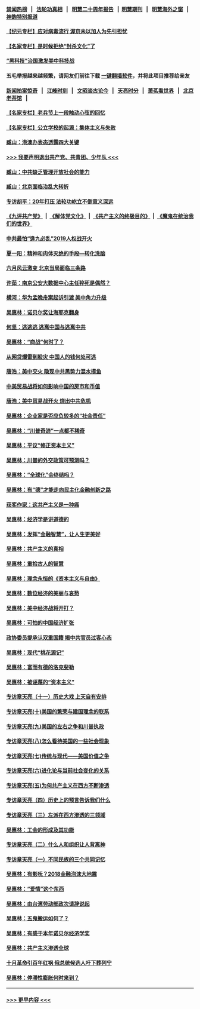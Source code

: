 #### [禁闻热榜](热点新闻.md?=0)  &nbsp;&nbsp;|&nbsp;&nbsp; [法轮功真相](https://github.com/gfw-breaker/truth/blob/master/README.md?=0) &nbsp;&nbsp;|&nbsp;&nbsp; [明慧二十周年报告](https://github.com/gfw-breaker/mh-reports/blob/master/README.md?=0) &nbsp;&nbsp;|&nbsp;&nbsp;[明慧期刊](https://github.com/gfw-breaker/mh-qikan) &nbsp;&nbsp;|&nbsp;&nbsp; [明慧海外之窗](https://github.com/gfw-breaker/mh-news/blob/master/README.md?=0) &nbsp;&nbsp;|&nbsp;&nbsp; [神韵特别报道](https://github.com/gfw-breaker/mh-news/blob/master/shenyun.md?=0)
#### [【纪元专栏】应对病毒流行 渥京未以加人为先引担忧](../pages/nsc423/n11875714.md?t=02250131) 
#### [【名家专栏】是时候拒绝“封杀文化”了](../pages/nsc423/n11814093.md?t=02250131) 
#### [“黑科技”治国激发美中科技战](../pages/nsc423/n11638056.md?t=02250131) 
#### 五毛举报越来越频繁，请网友们前往下载 [一键翻墙软件](https://github.com/gfw-breaker/ssr-accounts)，并将此项目推荐给亲友
#### [新闻拍案惊奇](https://github.com/gfw-breaker/banned-news/blob/master/pages/link4.md) &nbsp;&nbsp;|&nbsp;&nbsp; [江峰时刻](https://github.com/gfw-breaker/banned-news/blob/master/pages/link4.md) &nbsp;&nbsp;|&nbsp;&nbsp; [文昭谈古论今](https://github.com/gfw-breaker/banned-news/blob/master/pages/link4.md) &nbsp;&nbsp;|&nbsp;&nbsp; [天亮时分](https://github.com/gfw-breaker/banned-news/blob/master/pages/link4.md) &nbsp;&nbsp;|&nbsp;&nbsp; [萧茗看世界](https://github.com/gfw-breaker/banned-news/blob/master/pages/link4.md) &nbsp;&nbsp;|&nbsp;&nbsp; [北京老茶馆](https://github.com/gfw-breaker/banned-news/blob/master/pages/link4.md) &nbsp;&nbsp;|&nbsp;&nbsp; 
#### [【名家专栏】老兵节上一段触动心弦的回忆](../pages/nsc423/n11646016.md?t=02250131) 
#### [【名家专栏】公立学校的起源：集体主义与失败](../pages/nsc423/n11601833.md?t=02250131) 
#### [臧山：港澳办表态透露四大关键](../pages/nsc423/n11421628.md?t=02250131) 
#### [>>> 我要声明退出共产党、共青团、少年队 <<<](https://github.com/begood0513/goodnews/blob/master/quit/letter.md) 
#### [臧山：中共缺乏管理开放社会的能力](../pages/nsc423/n11407457.md?t=02250131) 
#### [臧山：北京面临治乱大转折](../pages/nsc423/n11406895.md?t=02250131) 
#### [专访胡平：20年打压 法轮功屹立不倒意义深远](../pages/nsc423/n11398800.md?t=02250131) 
#### [《九评共产党》](https://github.com/begood0513/9ping.md/blob/master/README.md) &nbsp;|&nbsp; [《解体党文化》](../../../../jtdwh.md/blob/master/README.md)  &nbsp;|&nbsp; [《共产主义的终极目的》](../../../../gczydzjmd.md/blob/master/README.md) &nbsp;|&nbsp; [《魔鬼在统治我们的世界》](../../../../mgztzwmdsj.md/blob/master/README.md) 
#### [中共最怕“逢九必乱”2019人权战开火](../pages/nsc423/n11385248.md?t=02250131) 
#### [夏一阳：精神和肉体灭绝的手段—转化洗脑](../pages/nsc423/n11368250.md?t=02250131) 
#### [六月风云激变 北京当局面临三条路](../pages/nsc423/n11313668.md?t=02250131) 
#### [许茹：南京公安大数据中心主任猝死是偶然？](../pages/nsc423/n11064744.md?t=02250131) 
#### [横河：华为孟晚舟案起诉引渡 美中角力升级](../pages/nsc423/n11027230.md?t=02250131) 
#### [吴惠林：诺贝尔奖让海耶克翻身](../pages/nsc423/n10890049.md?t=02250131) 
#### [何坚：逃逃逃 逃离中国与逃离中共](../pages/nsc423/n10592891.md?t=02250131) 
#### [吴惠林：“商战”何时了？](../pages/nsc423/n10573558.md?t=02250131) 
#### [从网贷爆雷到股灾 中国人的钱何处可逃](../pages/nsc423/n10572800.md?t=02250131) 
#### [唐浩：美中交火 隐现中共黑势力混水摸鱼](../pages/nsc423/n10544040.md?t=02250131) 
#### [中美贸易战将如何影响中国的房市和币值](../pages/nsc423/n10543697.md?t=02250131) 
#### [唐浩：美中贸易战开火 烧出中共危机](../pages/nsc423/n10540126.md?t=02250131) 
#### [吴惠林：企业家是否应负较多的“社会责任”](../pages/nsc423/n10535022.md?t=02250131) 
#### [吴惠林：“川普奇迹”一点都不稀奇](../pages/nsc423/n10512808.md?t=02250131) 
#### [吴惠林：平议“修正资本主义”](../pages/nsc423/n10495724.md?t=02250131) 
#### [吴惠林：川普的外交政策可预测吗？](../pages/nsc423/n10462387.md?t=02250131) 
#### [吴惠林：“全球化”会终结吗？](../pages/nsc423/n10452838.md?t=02250131) 
#### [吴惠林：有“德”才能走向民主化金融创新之路](../pages/nsc423/n10432292.md?t=02250131) 
#### [获奖作家：这共产主义是一种癌](../pages/nsc423/n10431541.md?t=02250131) 
#### [吴惠林：经济学是讲道德的](../pages/nsc423/n10398014.md?t=02250131) 
#### [吴惠林：发挥“金融智慧”，让人生更美好](../pages/nsc423/n10375019.md?t=02250131) 
#### [吴惠林：共产主义的真相](../pages/nsc423/n10351394.md?t=02250131) 
#### [吴惠林：重拾古人的智慧](../pages/nsc423/n10337691.md?t=02250131) 
#### [吴惠林：理念永恒的《资本主义与自由》](../pages/nsc423/n10316274.md?t=02250131) 
#### [吴惠林：数位经济的美丽与哀愁](../pages/nsc423/n10292946.md?t=02250131) 
#### [吴惠林：美中经济战将开打？](../pages/nsc423/n10258825.md?t=02250131) 
#### [吴惠林：可怕的中国经济扩张](../pages/nsc423/n10219147.md?t=02250131) 
#### [政协委员提承认双重国籍 揭中共官员过客心态](../pages/nsc423/n10208809.md?t=02250131) 
#### [吴惠林：现代“桃花源记”](../pages/nsc423/n10185234.md?t=02250131) 
#### [吴惠林：富而有德的洛克斐勒](../pages/nsc423/n10142264.md?t=02250131) 
#### [吴惠林：被诬蔑的“资本主义”](../pages/nsc423/n10124816.md?t=02250131) 
#### [专访章天亮（十一）历史大戏 上天自有安排](../pages/nsc423/n10094905.md?t=02250131) 
#### [专访章天亮(十)美国的繁荣与建国理念的联系](../pages/nsc423/n10094899.md?t=02250131) 
#### [专访章天亮(九)美国的左右之争和川普执政](../pages/nsc423/n10094889.md?t=02250131) 
#### [专访章天亮(八)怎么看待美国的一些社会现象](../pages/nsc423/n10094857.md?t=02250131) 
#### [专访章天亮(七)传统与现代——美国价值之争](../pages/nsc423/n10093140.md?t=02250131) 
#### [专访章天亮(六)进化论与当前社会变化的关系](../pages/nsc423/n10092036.md?t=02250131) 
#### [专访章天亮(五)为何共产主义在西方不断渗透](../pages/nsc423/n10083620.md?t=02250131) 
#### [专访章天亮（四）历史上的预言告诉我们什么](../pages/nsc423/n10083606.md?t=02250131) 
#### [专访章天亮（三）左派在西方渗透的三领域](../pages/nsc423/n10081115.md?t=02250131) 
#### [吴惠林：工会的形成及其功能](../pages/nsc423/n10080633.md?t=02250131) 
#### [专访章天亮（二）什么人和组织让人背离神](../pages/nsc423/n10076637.md?t=02250131) 
#### [专访章天亮（一）不同民族的三个共同记忆](../pages/nsc423/n10074188.md?t=02250131) 
#### [吴惠林：有影呒？2018金融泡沫大地震](../pages/nsc423/n10040534.md?t=02250131) 
#### [吴惠林：“爱情”这个东西](../pages/nsc423/n10019423.md?t=02250131) 
#### [吴惠林：由台湾劳动部政次请辞说起](../pages/nsc423/n9979679.md?t=02250131) 
#### [吴惠林：五鬼搬运如何了？](../pages/nsc423/n9925338.md?t=02250131) 
#### [吴惠林：有感于本年诺贝尔经济学奖](../pages/nsc423/n9871883.md?t=02250131) 
#### [吴惠林：共产主义渗透全球](../pages/nsc423/n9812748.md?t=02250131) 
#### [十月革命引百年红祸 俄总统候选人吁下葬列宁](../pages/nsc423/n9810182.md?t=02250131) 
#### [吴惠林：停滞性膨胀何时来到？](../pages/nsc423/n9764136.md?t=02250131) 

----
#### [ >>> 更早内容 <<< ](../indexes/nsc423-earlier.md)
